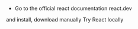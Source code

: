 - Go to the official react documentation
  react.dev

and install, download manually Try React locally
